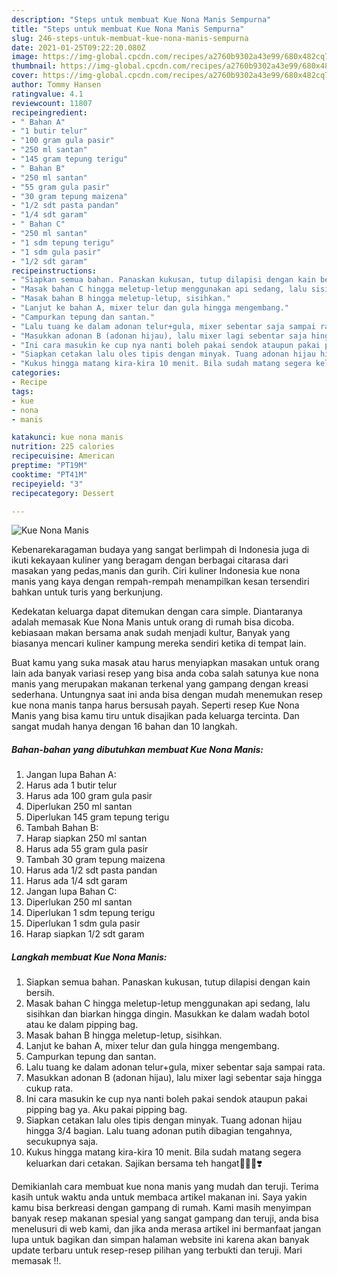 ```yaml
---
description: "Steps untuk membuat Kue Nona Manis Sempurna"
title: "Steps untuk membuat Kue Nona Manis Sempurna"
slug: 246-steps-untuk-membuat-kue-nona-manis-sempurna
date: 2021-01-25T09:22:20.080Z
image: https://img-global.cpcdn.com/recipes/a2760b9302a43e99/680x482cq70/kue-nona-manis-foto-resep-utama.jpg
thumbnail: https://img-global.cpcdn.com/recipes/a2760b9302a43e99/680x482cq70/kue-nona-manis-foto-resep-utama.jpg
cover: https://img-global.cpcdn.com/recipes/a2760b9302a43e99/680x482cq70/kue-nona-manis-foto-resep-utama.jpg
author: Tommy Hansen
ratingvalue: 4.1
reviewcount: 11807
recipeingredient:
- " Bahan A"
- "1 butir telur"
- "100 gram gula pasir"
- "250 ml santan"
- "145 gram tepung terigu"
- " Bahan B"
- "250 ml santan"
- "55 gram gula pasir"
- "30 gram tepung maizena"
- "1/2 sdt pasta pandan"
- "1/4 sdt garam"
- " Bahan C"
- "250 ml santan"
- "1 sdm tepung terigu"
- "1 sdm gula pasir"
- "1/2 sdt garam"
recipeinstructions:
- "Siapkan semua bahan. Panaskan kukusan, tutup dilapisi dengan kain bersih."
- "Masak bahan C hingga meletup-letup menggunakan api sedang, lalu sisihkan dan biarkan hingga dingin. Masukkan ke dalam wadah botol atau ke dalam pipping bag."
- "Masak bahan B hingga meletup-letup, sisihkan."
- "Lanjut ke bahan A, mixer telur dan gula hingga mengembang."
- "Campurkan tepung dan santan."
- "Lalu tuang ke dalam adonan telur+gula, mixer sebentar saja sampai rata."
- "Masukkan adonan B (adonan hijau), lalu mixer lagi sebentar saja hingga cukup rata."
- "Ini cara masukin ke cup nya nanti boleh pakai sendok ataupun pakai pipping bag ya. Aku pakai pipping bag."
- "Siapkan cetakan lalu oles tipis dengan minyak. Tuang adonan hijau hingga 3/4 bagian. Lalu tuang adonan putih dibagian tengahnya, secukupnya saja."
- "Kukus hingga matang kira-kira 10 menit. Bila sudah matang segera keluarkan dari cetakan. Sajikan bersama teh hangat🥰😍😘❣️"
categories:
- Recipe
tags:
- kue
- nona
- manis

katakunci: kue nona manis 
nutrition: 225 calories
recipecuisine: American
preptime: "PT19M"
cooktime: "PT41M"
recipeyield: "3"
recipecategory: Dessert

---
```



![Kue Nona Manis](https://img-global.cpcdn.com/recipes/a2760b9302a43e99/680x482cq70/kue-nona-manis-foto-resep-utama.jpg)

Kebenarekaragaman budaya yang sangat berlimpah di Indonesia juga di ikuti kekayaan kuliner yang beragam dengan berbagai citarasa dari masakan yang pedas,manis dan gurih. Ciri kuliner Indonesia kue nona manis yang kaya dengan rempah-rempah menampilkan kesan tersendiri bahkan untuk turis yang berkunjung.


Kedekatan keluarga dapat ditemukan dengan cara simple. Diantaranya adalah memasak Kue Nona Manis untuk orang di rumah bisa dicoba. kebiasaan makan bersama anak sudah menjadi kultur, Banyak yang biasanya mencari kuliner kampung mereka sendiri ketika di tempat lain.



Buat kamu yang suka masak atau harus menyiapkan masakan untuk orang lain ada banyak variasi resep yang bisa anda coba salah satunya kue nona manis yang merupakan makanan terkenal yang gampang dengan kreasi sederhana. Untungnya saat ini anda bisa dengan mudah menemukan resep kue nona manis tanpa harus bersusah payah.
Seperti resep Kue Nona Manis yang bisa kamu tiru untuk disajikan pada keluarga tercinta. Dan sangat mudah hanya dengan 16 bahan dan 10 langkah.


<!--inarticleads1-->

##### Bahan-bahan yang dibutuhkan membuat Kue Nona Manis:

1. Jangan lupa  Bahan A:
1. Harus ada 1 butir telur
1. Harus ada 100 gram gula pasir
1. Diperlukan 250 ml santan
1. Diperlukan 145 gram tepung terigu
1. Tambah  Bahan B:
1. Harap siapkan 250 ml santan
1. Harus ada 55 gram gula pasir
1. Tambah 30 gram tepung maizena
1. Harus ada 1/2 sdt pasta pandan
1. Harus ada 1/4 sdt garam
1. Jangan lupa  Bahan C:
1. Diperlukan 250 ml santan
1. Diperlukan 1 sdm tepung terigu
1. Diperlukan 1 sdm gula pasir
1. Harap siapkan 1/2 sdt garam




<!--inarticleads2-->

##### Langkah membuat  Kue Nona Manis:

1. Siapkan semua bahan. Panaskan kukusan, tutup dilapisi dengan kain bersih.
1. Masak bahan C hingga meletup-letup menggunakan api sedang, lalu sisihkan dan biarkan hingga dingin. Masukkan ke dalam wadah botol atau ke dalam pipping bag.
1. Masak bahan B hingga meletup-letup, sisihkan.
1. Lanjut ke bahan A, mixer telur dan gula hingga mengembang.
1. Campurkan tepung dan santan.
1. Lalu tuang ke dalam adonan telur+gula, mixer sebentar saja sampai rata.
1. Masukkan adonan B (adonan hijau), lalu mixer lagi sebentar saja hingga cukup rata.
1. Ini cara masukin ke cup nya nanti boleh pakai sendok ataupun pakai pipping bag ya. Aku pakai pipping bag.
1. Siapkan cetakan lalu oles tipis dengan minyak. Tuang adonan hijau hingga 3/4 bagian. Lalu tuang adonan putih dibagian tengahnya, secukupnya saja.
1. Kukus hingga matang kira-kira 10 menit. Bila sudah matang segera keluarkan dari cetakan. Sajikan bersama teh hangat🥰😍😘❣️




Demikianlah cara membuat kue nona manis yang mudah dan teruji. Terima kasih untuk waktu anda untuk membaca artikel makanan ini. Saya yakin kamu bisa berkreasi dengan gampang di rumah. Kami masih menyimpan banyak resep makanan spesial yang sangat gampang dan teruji, anda bisa menelusuri di web kami, dan jika anda merasa artikel ini bermanfaat jangan lupa untuk bagikan dan simpan halaman website ini karena akan banyak update terbaru untuk resep-resep pilihan yang terbukti dan teruji. Mari memasak !!. 
